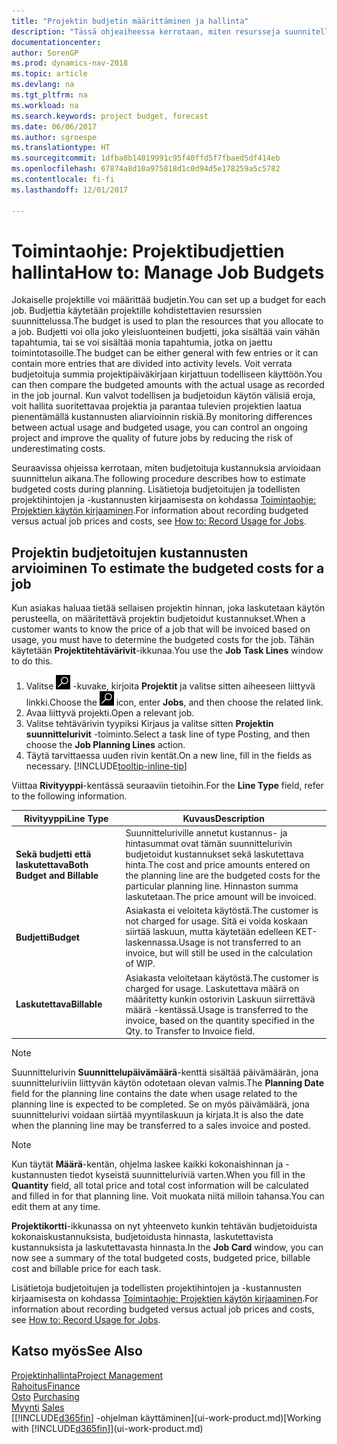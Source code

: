 ```yaml
---
title: "Projektin budjetin määrittäminen ja hallinta"
description: "Tässä ohjeaiheessa kerrotaan, miten resursseja suunnitellaan ja ennakoidaan sekä miten projektin kustannukset määritetään kullekin projektille."
documentationcenter: 
author: SorenGP
ms.prod: dynamics-nav-2018
ms.topic: article
ms.devlang: na
ms.tgt_pltfrm: na
ms.workload: na
ms.search.keywords: project budget, forecast
ms.date: 06/06/2017
ms.author: sgroespe
ms.translationtype: HT
ms.sourcegitcommit: 1dfba8b14019991c95f40ffd5f7fbaed5df414eb
ms.openlocfilehash: 67874a8d10a975818d1c0d94d5e178259a5c5782
ms.contentlocale: fi-fi
ms.lasthandoff: 12/01/2017

---
```

# <a name="how-to-manage-job-budgets"></a><span data-ttu-id="44f0d-103">Toimintaohje: Projektibudjettien hallinta</span><span class="sxs-lookup"><span data-stu-id="44f0d-103">How to: Manage Job Budgets</span></span>
<span data-ttu-id="44f0d-104">Jokaiselle projektille voi määrittää budjetin.</span><span class="sxs-lookup"><span data-stu-id="44f0d-104">You can set up a budget for each job.</span></span> <span data-ttu-id="44f0d-105">Budjettia käytetään projektille kohdistettavien resurssien suunnittelussa.</span><span class="sxs-lookup"><span data-stu-id="44f0d-105">The budget is used to plan the resources that you allocate to a job.</span></span> <span data-ttu-id="44f0d-106">Budjetti voi olla joko yleisluonteinen budjetti, joka sisältää vain vähän tapahtumia, tai se voi sisältää monia tapahtumia, jotka on jaettu toimintotasoille.</span><span class="sxs-lookup"><span data-stu-id="44f0d-106">The budget can be either general with few entries or it can contain more entries that are divided into activity levels.</span></span> <span data-ttu-id="44f0d-107">Voit verrata budjetoituja summia projektipäiväkirjaan kirjattuun todelliseen käyttöön.</span><span class="sxs-lookup"><span data-stu-id="44f0d-107">You can then compare the budgeted amounts with the actual usage as recorded in the job journal.</span></span> <span data-ttu-id="44f0d-108">Kun valvot todellisen ja budjetoidun käytön välisiä eroja, voit hallita suoritettavaa projektia ja parantaa tulevien projektien laatua pienentämällä kustannusten aliarvioinnin riskiä.</span><span class="sxs-lookup"><span data-stu-id="44f0d-108">By monitoring differences between actual usage and budgeted usage, you can control an ongoing project and improve the quality of future jobs by reducing the risk of underestimating costs.</span></span>

<span data-ttu-id="44f0d-109">Seuraavissa ohjeissa kerrotaan, miten budjetoituja kustannuksia arvioidaan suunnittelun aikana.</span><span class="sxs-lookup"><span data-stu-id="44f0d-109">The following procedure describes how to estimate budgeted costs during planning.</span></span> <span data-ttu-id="44f0d-110">Lisätietoja budjetoitujen ja todellisten projektihintojen ja -kustannusten kirjaamisesta on kohdassa [Toimintaohje: Projektien käytön kirjaaminen](projects-how-record-job-usage.md).</span><span class="sxs-lookup"><span data-stu-id="44f0d-110">For information about recording budgeted versus actual job prices and costs, see [How to: Record Usage for Jobs](projects-how-record-job-usage.md).</span></span>  

## <span data-ttu-id="44f0d-111"><a name="JobBudgetCosts"></a> Projektin budjetoitujen kustannusten arvioiminen</span><span class="sxs-lookup"><span data-stu-id="44f0d-111"><a name="JobBudgetCosts"></a> To estimate the budgeted costs for a job</span></span>
<span data-ttu-id="44f0d-112">Kun asiakas haluaa tietää sellaisen projektin hinnan, joka laskutetaan käytön perusteella, on määritettävä projektin budjetoidut kustannukset.</span><span class="sxs-lookup"><span data-stu-id="44f0d-112">When a customer wants to know the price of a job that will be invoiced based on usage, you must have to determine the budgeted costs for the job.</span></span> <span data-ttu-id="44f0d-113">Tähän käytetään **Projektitehtävärivit**-ikkunaa.</span><span class="sxs-lookup"><span data-stu-id="44f0d-113">You use the **Job Task Lines** window to do this.</span></span>

1. <span data-ttu-id="44f0d-114">Valitse ![Etsi sivu tai raportti](media/ui-search/search_small.png "Etsi sivu tai raportti -kuvake") -kuvake, kirjoita **Projektit** ja valitse sitten aiheeseen liittyvä linkki.</span><span class="sxs-lookup"><span data-stu-id="44f0d-114">Choose the ![Search for Page or Report](media/ui-search/search_small.png "Search for Page or Report icon") icon, enter **Jobs**, and then choose the related link.</span></span>  
2. <span data-ttu-id="44f0d-115">Avaa liittyvä projekti.</span><span class="sxs-lookup"><span data-stu-id="44f0d-115">Open a relevant job.</span></span>
3. <span data-ttu-id="44f0d-116">Valitse tehtävärivin tyypiksi Kirjaus ja valitse sitten **Projektin suunnittelurivit** -toiminto.</span><span class="sxs-lookup"><span data-stu-id="44f0d-116">Select a task line of type Posting, and then choose the **Job Planning Lines** action.</span></span>
4. <span data-ttu-id="44f0d-117">Täytä tarvittaessa uuden rivin kentät.</span><span class="sxs-lookup"><span data-stu-id="44f0d-117">On a new line, fill in the fields as necessary.</span></span> [!INCLUDE[tooltip-inline-tip](includes/tooltip-inline-tip_md.md)]   

<span data-ttu-id="44f0d-118">Viittaa **Rivityyppi**-kentässä seuraaviin tietoihin.</span><span class="sxs-lookup"><span data-stu-id="44f0d-118">For the **Line Type** field, refer to the following information.</span></span>  

| <span data-ttu-id="44f0d-119">Rivityyppi</span><span class="sxs-lookup"><span data-stu-id="44f0d-119">Line Type</span></span> | <span data-ttu-id="44f0d-120">Kuvaus</span><span class="sxs-lookup"><span data-stu-id="44f0d-120">Description</span></span> |
| --- | --- |
| <span data-ttu-id="44f0d-121">**Sekä budjetti että laskutettava**</span><span class="sxs-lookup"><span data-stu-id="44f0d-121">**Both Budget and Billable**</span></span> |<span data-ttu-id="44f0d-122">Suunnitteluriville annetut kustannus- ja hintasummat ovat tämän suunnittelurivin budjetoidut kustannukset sekä laskutettava hinta.</span><span class="sxs-lookup"><span data-stu-id="44f0d-122">The cost and price amounts entered on the planning line are the budgeted costs for the particular planning line.</span></span> <span data-ttu-id="44f0d-123">Hinnaston summa laskutetaan.</span><span class="sxs-lookup"><span data-stu-id="44f0d-123">The price amount will be invoiced.</span></span> |
| <span data-ttu-id="44f0d-124">**Budjetti**</span><span class="sxs-lookup"><span data-stu-id="44f0d-124">**Budget**</span></span> |<span data-ttu-id="44f0d-125">Asiakasta ei veloiteta käytöstä.</span><span class="sxs-lookup"><span data-stu-id="44f0d-125">The customer is not charged for usage.</span></span> <span data-ttu-id="44f0d-126">Sitä ei voida koskaan siirtää laskuun, mutta käytetään edelleen KET-laskennassa.</span><span class="sxs-lookup"><span data-stu-id="44f0d-126">Usage is not transferred to an invoice, but will still be used in the calculation of WIP.</span></span> |
| <span data-ttu-id="44f0d-127">**Laskutettava**</span><span class="sxs-lookup"><span data-stu-id="44f0d-127">**Billable**</span></span> |<span data-ttu-id="44f0d-128">Asiakasta veloitetaan käytöstä.</span><span class="sxs-lookup"><span data-stu-id="44f0d-128">The customer is charged for usage.</span></span> <span data-ttu-id="44f0d-129">Laskutettava määrä on määritetty kunkin ostorivin Laskuun siirrettävä määrä -kentässä.</span><span class="sxs-lookup"><span data-stu-id="44f0d-129">Usage is transferred to the invoice, based on the quantity specified in the Qty. to Transfer to Invoice field.</span></span> |

> [!NOTE]  
>   <span data-ttu-id="44f0d-130">Suunnittelurivin **Suunnittelupäivämäärä**-kenttä sisältää päivämäärän, jona suunnitteluriviin liittyvän käytön odotetaan olevan valmis.</span><span class="sxs-lookup"><span data-stu-id="44f0d-130">The **Planning Date** field for the planning line contains the date when usage related to the planning line is expected to be completed.</span></span> <span data-ttu-id="44f0d-131">Se on myös päivämäärä, jona suunnittelurivi voidaan siirtää myyntilaskuun ja kirjata.</span><span class="sxs-lookup"><span data-stu-id="44f0d-131">It is also the date when the planning line may be transferred to a sales invoice and posted.</span></span>  

> [!NOTE]  
>   <span data-ttu-id="44f0d-132">Kun täytät **Määrä**-kentän, ohjelma laskee kaikki kokonaishinnan ja -kustannusten tiedot kyseistä suunnitteluriviä varten.</span><span class="sxs-lookup"><span data-stu-id="44f0d-132">When you fill in the **Quantity** field, all total price and total cost information will be calculated and filled in for that planning line.</span></span> <span data-ttu-id="44f0d-133">Voit muokata niitä milloin tahansa.</span><span class="sxs-lookup"><span data-stu-id="44f0d-133">You can edit them at any time.</span></span>

<span data-ttu-id="44f0d-134">**Projektikortti**-ikkunassa on nyt yhteenveto kunkin tehtävän budjetoiduista kokonaiskustannuksista, budjetoidusta hinnasta, laskutettavista kustannuksista ja laskutettavasta hinnasta.</span><span class="sxs-lookup"><span data-stu-id="44f0d-134">In the **Job Card** window, you can now see a summary of the total budgeted costs, budgeted price, billable cost and billable price for each task.</span></span>

<span data-ttu-id="44f0d-135">Lisätietoja budjetoitujen ja todellisten projektihintojen ja -kustannusten kirjaamisesta on kohdassa [Toimintaohje: Projektien käytön kirjaaminen](projects-how-record-job-usage.md).</span><span class="sxs-lookup"><span data-stu-id="44f0d-135">For information about recording budgeted versus actual job prices and costs, see [How to: Record Usage for Jobs](projects-how-record-job-usage.md).</span></span>

## <a name="see-also"></a><span data-ttu-id="44f0d-136">Katso myös</span><span class="sxs-lookup"><span data-stu-id="44f0d-136">See Also</span></span>
[<span data-ttu-id="44f0d-137">Projektinhallinta</span><span class="sxs-lookup"><span data-stu-id="44f0d-137">Project Management</span></span>](projects-manage-projects.md)  
[<span data-ttu-id="44f0d-138">Rahoitus</span><span class="sxs-lookup"><span data-stu-id="44f0d-138">Finance</span></span>](finance.md)  
<span data-ttu-id="44f0d-139">[Osto](purchasing-manage-purchasing.md)       </span><span class="sxs-lookup"><span data-stu-id="44f0d-139">[Purchasing](purchasing-manage-purchasing.md)       </span></span>  
<span data-ttu-id="44f0d-140">[Myynti](sales-manage-sales.md)    </span><span class="sxs-lookup"><span data-stu-id="44f0d-140">[Sales](sales-manage-sales.md)    </span></span>  
<span data-ttu-id="44f0d-141">[[!INCLUDE[d365fin](includes/d365fin_md.md)] -ohjelman käyttäminen](ui-work-product.md)</span><span class="sxs-lookup"><span data-stu-id="44f0d-141">[Working with [!INCLUDE[d365fin](includes/d365fin_md.md)]](ui-work-product.md)</span></span>  

